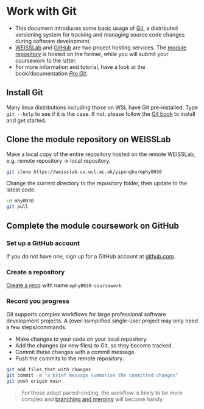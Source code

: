 # Work with Git
- This document introduces some basic usage of [Git](https://git-scm.com/), a distributed versioning system for tracking and managing source code changes during software development. 
- [WEISSLab](http://weisslab.cs.ucl.ac.uk/) and [GitHub](https://github.com/) are two project hosting services. The [module repository](https://weisslab.cs.ucl.ac.uk/yipenghu/mphy0030) is hosted on the former, while you will submit your coursework to the latter. 
- For more information and tutorial, have a look at the book/documentation [*Pro Git*](https://git-scm.com/book/en/v2).


## Install Git
Many linux distributions including those on WSL have Git pre-installed. Type `git --help` to see if it is the case. If not, please follow the [Git book](https://git-scm.com/book/en/v2/Getting-Started-Installing-Git) to install and get started.

## Clone the module repository on WEISSLab
Make a local copy of the entire repository hosted on the remote WEISSLab, e.g. remote repository -> local repository.
```bash
git clone https://weisslab.cs.ucl.ac.uk/yipenghu/mphy0030
```

Change the current directory to the repository folder, then update to the latest code.
```bash
cd mhy0030
git pull
```

## Complete the module coursework on GitHub

### Set up a GitHub account
If you do not have one, sign up for a GitHub account at [github.com](https://github.com/).

### Create a repository
[Create a repo](https://docs.github.com/en/free-pro-team@latest/articles/create-a-repo) with name `mphy0030-coursework`.

### Record you progress
Git supports complex workflows for large professional software development projects. A (over-)simplified single-user project may only need a few steps/commands.
- Make changes to your code on your local repository.
- Add the changes (or new files) to Git, so they become tracked.
- Commit these changes with a commit message.
- Push the commits to the remote repository.

```bash
git add files_that_with_changes
git commit -m "a brief message summarise the committed changes"
git push origin main
```

> For those adopt paired-coding, the workflow is likely to be more complex and [branching and merging](https://git-scm.com/book/en/v2/Git-Branching-Basic-Branching-and-Merging) will become handy.
